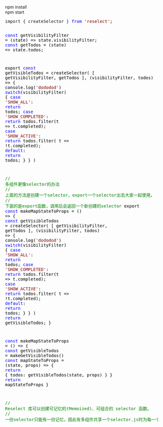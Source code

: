 npm install<br/>
npm start<br/>
<div class="cnblogs_code">
<pre>import { createSelector } <span style="color: #0000ff;">from</span> <span style="color: #800000;">'</span><span style="color: #800000;">reselect</span><span style="color: #800000;">'</span><span style="color: #000000;">;

</span><span style="color: #0000ff;">const</span> getVisibilityFilter = (state) =&gt;<span style="color: #000000;"> state.visibilityFilter;
</span><span style="color: #0000ff;">const</span> getTodos = (state) =&gt;<span style="color: #000000;"> state.todos;

export </span><span style="color: #0000ff;">const</span> getVisibleTodos =<span style="color: #000000;"> createSelector(
    [ getVisibilityFilter, getTodos ],
    (visibilityFilter, todos) </span>=&gt;<span style="color: #000000;"> {
        console.log(</span><span style="color: #800000;">'</span><span style="color: #800000;">dododod</span><span style="color: #800000;">'</span><span style="color: #000000;">)
        </span><span style="color: #0000ff;">switch</span><span style="color: #000000;">(visibilityFilter) {
            </span><span style="color: #0000ff;">case</span> <span style="color: #800000;">'</span><span style="color: #800000;">SHOW_ALL</span><span style="color: #800000;">'</span><span style="color: #000000;">:
                </span><span style="color: #0000ff;">return</span><span style="color: #000000;"> todos;
            </span><span style="color: #0000ff;">case</span> <span style="color: #800000;">'</span><span style="color: #800000;">SHOW_COMPLETED</span><span style="color: #800000;">'</span><span style="color: #000000;">:
                </span><span style="color: #0000ff;">return</span> todos.filter(t =&gt;<span style="color: #000000;"> t.completed);
            </span><span style="color: #0000ff;">case</span> <span style="color: #800000;">'</span><span style="color: #800000;">SHOW_ACTIVE</span><span style="color: #800000;">'</span><span style="color: #000000;">:
                </span><span style="color: #0000ff;">return</span> todos.filter( t =&gt; !<span style="color: #000000;">t.completed);
            </span><span style="color: #0000ff;">default</span><span style="color: #000000;">:
                </span><span style="color: #0000ff;">return</span><span style="color: #000000;"> todos;
        }
    }
)

</span><span style="color: #008000;">//</span><span style="color: #008000;"> 多组件更像selector的办法
</span><span style="color: #008000;">//</span><span style="color: #008000;"> 上面的方法是创建一个selector，export一个selector出去大家一起使用，
</span><span style="color: #008000;">//</span><span style="color: #008000;"> 下面的是export函数，调用后会返回一个新创建的selector</span>
export <span style="color: #0000ff;">const</span> makeMapStateToProps = () =&gt;<span style="color: #000000;"> {
    </span><span style="color: #0000ff;">const</span> getVisibleTodos =<span style="color: #000000;"> createSelector(
        [ getVisibilityFilter, getTodos ],
        (visibilityFilter, todos) </span>=&gt;<span style="color: #000000;"> {
            console.log(</span><span style="color: #800000;">'</span><span style="color: #800000;">dododod</span><span style="color: #800000;">'</span><span style="color: #000000;">)
            </span><span style="color: #0000ff;">switch</span><span style="color: #000000;">(visibilityFilter) {
                </span><span style="color: #0000ff;">case</span> <span style="color: #800000;">'</span><span style="color: #800000;">SHOW_ALL</span><span style="color: #800000;">'</span><span style="color: #000000;">:
                    </span><span style="color: #0000ff;">return</span><span style="color: #000000;"> todos;
                </span><span style="color: #0000ff;">case</span> <span style="color: #800000;">'</span><span style="color: #800000;">SHOW_COMPLETED</span><span style="color: #800000;">'</span><span style="color: #000000;">:
                    </span><span style="color: #0000ff;">return</span> todos.filter(t =&gt;<span style="color: #000000;"> t.completed);
                </span><span style="color: #0000ff;">case</span> <span style="color: #800000;">'</span><span style="color: #800000;">SHOW_ACTIVE</span><span style="color: #800000;">'</span><span style="color: #000000;">:
                    </span><span style="color: #0000ff;">return</span> todos.filter( t =&gt; !<span style="color: #000000;">t.completed);
                </span><span style="color: #0000ff;">default</span><span style="color: #000000;">:
                    </span><span style="color: #0000ff;">return</span><span style="color: #000000;"> todos;
            }
        }
    )
    </span><span style="color: #0000ff;">return</span><span style="color: #000000;"> getVisibleTodos;
}

</span><span style="color: #0000ff;">const</span> makeMapStateToProps = () =&gt;<span style="color: #000000;"> {
  </span><span style="color: #0000ff;">const</span> getVisibleTodos =<span style="color: #000000;"> makeGetVisibleTodos()
  </span><span style="color: #0000ff;">const</span> mapStateToProps = (state, props) =&gt;<span style="color: #000000;"> {
    </span><span style="color: #0000ff;">return</span><span style="color: #000000;"> {
      todos: getVisibleTodos(state, props)
    }
  }
  </span><span style="color: #0000ff;">return</span><span style="color: #000000;"> mapStateToProps
}


</span><span style="color: #008000;">//</span><span style="color: #008000;">  Reselect 库可以创建可记忆的(Memoized)、可组合的 selector 函数。
</span><span style="color: #008000;">//</span><span style="color: #008000;">     一份selector只能有一份记忆，因此有多组件共享一个selector.js时为每一个组件创建一份记忆，就要为每一个组件createSelector。</span></pre>
</div>
<p>&nbsp;</p>